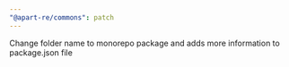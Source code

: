 ```yaml
---
"@apart-re/commons": patch
---
```


Change folder name to monorepo package and adds more information to package.json file
